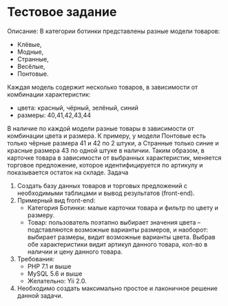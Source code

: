 # Тестовое задание

Описание:
В категории ботинки представлены разные модели товаров: 

* Клёвые, 
* Модные, 
* Странные, 
* Весёлые, 
* Понтовые. 

Каждая модель содержит несколько товаров, в зависимости от комбинации характеристик:

* цвета: красный, чёрный, зелёный, синий
* размеры: 40,41,42,43,44

В наличие по каждой модели разные товары в зависимости от комбинации цвета и размера. К примеру, у модели Понтовые есть только чёрные размера 41 и 42 по 2 штуки, а Странные только синие и красные размера 43 по одной штуке в наличии.
Таким образом, в карточке товара в зависимости от выбранных характеристик, меняется торговое предложение, которое идентифицируется по артикулу и показывается остаток на складе.
Задача
1. Создать базу данных товаров и торговых предложений с необходимыми таблицами и вывод результатов (front-end).
2. Примерный вид front-end:
   * Категория Ботинки: малые карточки товара и фильтр по цвету и размеру.
   * Товар: пользователь поэтапно выбирает значения цвета – подставляются возможные варианты размеров, и наоборот: выбирает размеры, видит возможные варианты цвета. Выбрав обе характеристики видит артикул данного товара, кол-во в наличии и цену данного товара.
3. Требования: 
   * PHP 7.1 и выше
   * MySQL 5.6 и выше
   * Желательно: Yii 2.0. 
4. Необходимо создать максимально простое и лаконичное решение данной задачи.